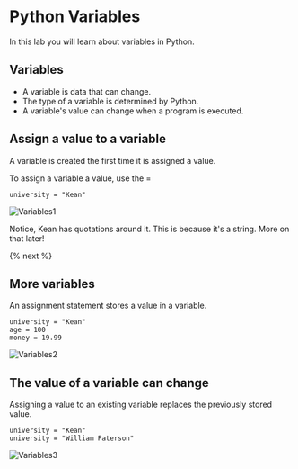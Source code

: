 # Python Variables

In this lab you will learn about variables in Python.

## Variables

- A variable is data that can change.
- The type of a variable is determined by Python.
- A variable's value can change when a program is executed.

## Assign a value to a variable

A variable is created the first time it is assigned a value.  

To assign a variable a value, use the =

```
university = "Kean"
```
![Variables1](https://raw.githubusercontent.com/profpy/id1400/master/lecture3/variables1.gif)

Notice, Kean has quotations around it.  This is because it's a string.  More on that later!

{% next %}

## More variables

An assignment statement stores a value in a variable.

```
university = "Kean"
age = 100
money = 19.99
```

![Variables2](https://raw.githubusercontent.com/profpy/id1400/master/lecture3/variables2.gif)

## The value of a variable can change

Assigning a value to an existing variable replaces the previously stored value.

```
university = "Kean"
university = "William Paterson"
```

![Variables3](https://raw.githubusercontent.com/profpy/id1400/master/lecture3/variables3.gif)
